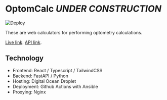 # OptomCalc _UNDER CONSTRUCTION_

[![Deploy](https://github.com/shivan-s/optomcalc/actions/workflows/ansible_deploy.yml/badge.svg)](https://github.com/shivan-s/optomcalc/actions/workflows/ansible_deploy.yml)

These are web calculators for performing optometry calculations.

[Live link](https://optomcalc.shivan.xyz).
[API link](https://api.optomcalc.shivan.xyz).

## Technology

- Frontend: React / Typescript / TailwindCSS
- Backend: FastAPI / Python
- Hosting: Digital Ocean Droplet
- Deployment: Github Actions with Ansible
- Proxying: Nginx
